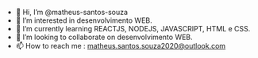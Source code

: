 - 👋 Hi, I’m @matheus-santos-souza
- 👀 I’m interested in  desenvolvimento WEB.
- 🌱 I’m currently learning  REACTJS, NODEJS, JAVASCRIPT, HTML  e CSS.
- 💞️ I’m looking to collaborate on  desenvolvimento WEB.
- 📫 How to reach me : matheus.santos.souza2020@outlook.com

<!---
matheus-santos-souza/matheus-santos-souza is a ✨ special ✨ repository because its `README.md` (this file) appears on your GitHub profile.
You can click the Preview link to take a look at your changes.
--->

